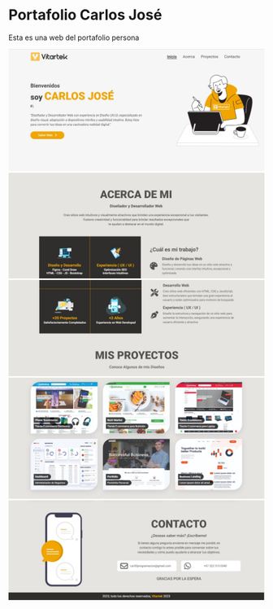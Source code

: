 # Portafolio Carlos José
Esta es una web del portafolio persona

![Texto alternativo](./images/cap1.JPG)
![](./images/cap2.JPG)
![](./images/cap3.JPG)
![](./images/cap4.JPG)
![](./images/cap5.JPG)  
